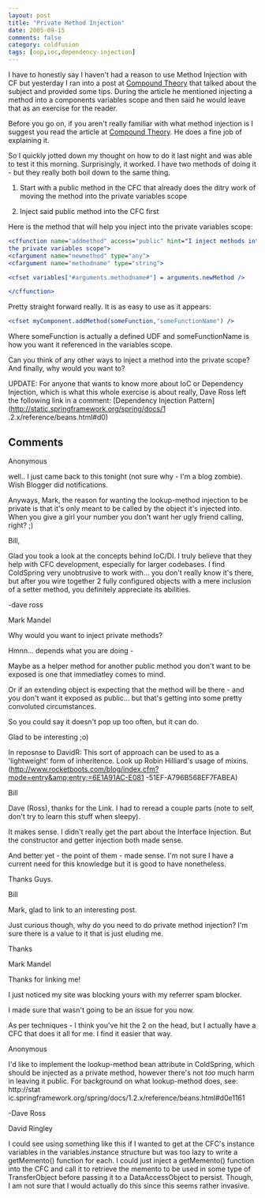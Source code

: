 ```yaml
---
layout: post
title: "Private Method Injection"
date: 2005-09-15
comments: false
category: coldfusion
tags: [oop,ioc,dependency-injection]
---
```

I have to honestly say I haven't had a reason to use Method Injection with CF
but yesterday I ran into a post at [Compound
Theory](http://www.compoundtheory.com/?action=displayPost&ID=61) that talked
about the subject and provided some tips. During the article he mentioned
injecting a method into a components variables scope and then said he would
leave that as an exercise for the reader.

Before you go on, if you aren't really familiar with what method injection is
I suggest you read the article at [Compound
Theory](http://www.compoundtheory.com/?action=displayPost&ID=61). He does a
fine job of explaining it.

So I quickly jotted down my thought on how to do it last night and was able to
test it this morning. Surprisingly, it worked. I have two methods of doing it -
but they really both boil down to the same thing.



  1. Start with a public method in the CFC that already does the ditry work of moving the method into the private variables scope


  2. Inject said public method into the CFC first



Here is the method that will help you inject into the private variables scope:


```cfc
<cffunction name="addmethod" access="public" hint="I inject methods into
the private variables scope">
<cfargument name="newmethod" type="any">
<cfargument name="methodname" type="string">

<cfset variables["#arguments.methodname#"] = arguments.newMethod />

</cffunction>

```


Pretty straight forward really. It is as easy to use as it appears:

```cfc
<cfset myComponent.addMethod(someFunction,"someFunctionName") />

```


Where someFunction is actually a defined UDF and someFunctionName is how you
want it referenced in the variables scope.

Can you think of any other ways to inject a method into the private scope? And
finally, why would you want to?

UPDATE:
For anyone that wants to know more about IoC or Dependency Injection, which is
what this whole exercise is about really, Dave Ross left the following link in
a comment:
[Dependency Injection Pattern](http://static.springframework.org/spring/docs/1
.2.x/reference/beans.html#d0)

## Comments

Anonymous

well.. I just came back to this tonight (not sure why - I'm a blog zombie).
Wish Blogger did notifications.

Anyways, Mark, the reason for wanting the lookup-method injection to be
private is that it's only meant to be called by the object it's injected into.
When you give a girl your number you don't want her ugly friend calling,
right? ;)

Bill,

Glad you took a look at the concepts behind IoC/DI. I truly believe that they
help with CFC development, especially for larger codebases. I find ColdSpring
very unobtrusive to work with... you don't really know it's there, but after
you wire together 2 fully configured objects with a mere inclusion of a setter
method, you definitely appreciate its abilities.

-dave ross

Mark Mandel

Why would you want to inject private methods?

Hmnn... depends what you are doing -

Maybe as a helper method for another public method you don't want to be
exposed is one that immediatley comes to mind.

Or if an extending object is expecting that the method will be there - and you
don't want it exposed as public... but that's getting into some pretty
convoluted circumstances.

So you could say it doesn't pop up too often, but it can do.

Glad to be interesting ;o)

In reposnse to DavidR:
This sort of approach can be used to as a 'lightweight' form of inheritence.
Look up Robin Hilliard's usage of mixins.
(http://www.rocketboots.com/blog/index.cfm?mode=entry&amp;entry;=6E1A91AC-E081
-51EF-A796B568EF7FABEA)

Bill

Dave (Ross), thanks for the Link. I had to reread a couple parts (note to
self, don't try to learn this stuff when sleepy).

It makes sense. I didn't really get the part about the Interface Injection.
But the constructor and getter injection both made sense.

And better yet - the point of them - made sense. I'm not sure I have a current
need for this knowledge but it is good to have nonetheless.

Thanks Guys.

Bill

Mark, glad to link to an interesting post.

Just curious though, why do you need to do private method injection? I'm sure
there is a value to it that is just eluding me.

Thanks

Mark Mandel

Thanks for linking me!

I just noticed my site was blocking yours with my referrer spam blocker.

I made sure that wasn't going to be an issue for you now.

As per techniques - I think you've hit the 2 on the head, but I actually have
a CFC that does it all for me. I find it easier that way.

Anonymous

I'd like to implement the lookup-method bean attribute in ColdSpring, which
should be injected as a private method, however there's not *too* much harm in
leaving it public. For background on what lookup-method does, see: http://stat
ic.springframework.org/spring/docs/1.2.x/reference/beans.html#d0e1161

-Dave Ross

David Ringley

I could see using something like this if I wanted to get at the CFC's instance
variables in the variables.instance structure but was too lazy to write a
getMemento() function for each. I could just inject a getMemento() function
into the CFC and call it to retrieve the memento to be used in some type of
TransferObject before passing it to a DataAccessObject to persist. Though, I
am not sure that I would actually do this since this seems rather invasive.
